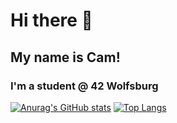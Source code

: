 # Hi there 👋

<!--
**cabartell/cabartell** is a ✨ _special_ ✨ repository because its `README.md` (this file) appears on your GitHub profile.

Here are some ideas to get you started:

- 🔭 I’m currently working on ...
- 🌱 I’m currently learning ...
- 👯 I’m looking to collaborate on ...
- 🤔 I’m looking for help with ...
- 💬 Ask me about ...
- 📫 How to reach me: ...
- 😄 Pronouns: ...
- ⚡ Fun fact: ...
-->

## My name is Cam! 
### I'm a student @ 42 Wolfsburg

[![Anurag's GitHub stats](https://github-readme-stats.vercel.app/api?username=cabartell)](https://github.com/anuraghazra/github-readme-stats)
[![Top Langs](https://github-readme-stats.vercel.app/api/top-langs/?username=cabartell)](https://github.com/anuraghazra/github-readme-stats)


